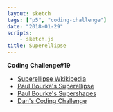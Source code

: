 ```yaml
---
layout: sketch
tags: ["p5", "coding-challenge"]
date: "2018-01-29"
scripts: 
    - sketch.js
title: Superellipse
---
```


**Coding Challenge#19**

* [Superellipse Wkikipedia](https://en.wikipedia.org/wiki/Superellipse)
* [Paul Bourke's Superellipse](http://paulbourke.net/geometry/superellipse/)
* [Paul Bourke's Supershapes](http://paulbourke.net/geometry/supershape/)
* [Dan's Coding Challenge](https://youtu.be/z86cx2A4_3E)
